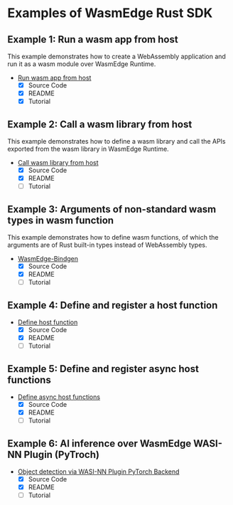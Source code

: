 # Examples of WasmEdge Rust SDK

## Example 1: Run a wasm app from host

This example demonstrates how to create a WebAssembly application and run it as a wasm module over WasmEdge Runtime.

- [Run wasm app from host](run-wasm-app-from-host/README.md)
  - [x] Source Code
  - [x] README
  - [x] Tutorial

## Example 2: Call a wasm library from host

This example demonstrates how to define a wasm library and call the APIs exported from the wasm library in WasmEdge Runtime.

- [Call wasm library from host](call-wasm-lib-from-host/README.md)
  - [x] Source Code
  - [x] README
  - [ ] Tutorial

## Example 3: Arguments of non-standard wasm types in wasm function

This example demonstrates how to define wasm functions, of which the arguments are of Rust built-in types instead of WebAssembly types.

- [WasmEdge-Bindgen](wasmedge-bindgen/README.md)
  - [x] Source Code
  - [x] README
  - [ ] Tutorial

## Example 4: Define and register a host function

- [Define host function](define-host-func/README.md)
  - [x] Source Code
  - [x] README
  - [ ] Tutorial

## Example 5: Define and register async host functions

- [Define async host functions](define-async-host-func/README.md)
  - [x] Source Code
  - [x] README
  - [ ] Tutorial

## Example 6: AI inference over WasmEdge WASI-NN Plugin (PyTroch)

- [Object detection via WASI-NN Plugin PyTorch Backend](object-detection-via-wasinn/README.md)
  - [x] Source Code
  - [x] README
  - [ ] Tutorial

